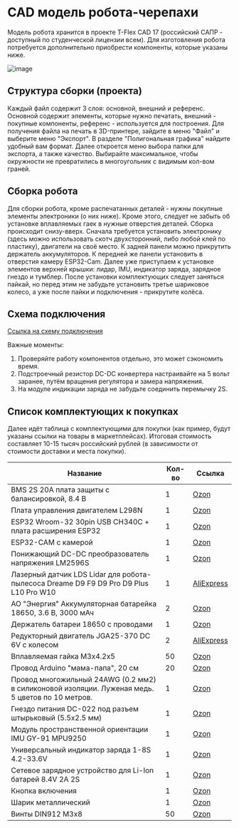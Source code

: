 # CAD модель робота-черепахи
Модель робота хранится в проекте T-Flex CAD 17 (российский САПР - доступный по студенческой лицензии всем). Для изготовления робота потребуется дополнительно приобрести компоненты, которые указаны ниже.

![image](https://github.com/user-attachments/assets/1b902d44-8ded-4fbf-a194-8cbae08abcfe)

## Структура сборки (проекта)
Каждый файл содержит 3 слоя: основной, внешний и референс. Основной содержит элементы, которые нужно печатать, внешний - покупные компоненты, референс - используется для построения.
Для получения файла на печать в 3D-принтере, зайдите в меню "Файл" и выберите меню "Экспорт". В разделе "Полигональная графика" найдите удобный вам формат. Далее откроется меню выбора папки для экспорта, а также качество. Выбирайте максимальное, чтобы окружности не превратились в многоугольник с видимым кол-вом граней.
## Сборка робота
Для сборки робота, кроме распечатанных деталей - нужны покупные элементы электроники (о них ниже). Кроме этого, следует не забыть об установке вплавляемых гаек в нужные отверстия деталей.
Сборка происходит снизу-вверх. Сначала требуется установить электронику (здесь можно использовать скотч двухсторонний, либо любой клей по пластику), двигатели на своё место. К задней панели можно прикрутить держатель аккумуляторов. К передней же панели установить в отверстия камеру ESP32-Cam. Далее уже приступаем к установке элементов верхней крышки: лидар, IMU, индикатор заряда, зарядное гнездо и тумблер. После установки комплектующих следует заняться пайкай, но перед этим не забудьте установить третье шариковое колесо, а уже после пайки и подключения - прикрутите колёса.
## Схема подключения

[Ссылка на схему подключения](https://app.cirkitdesigner.com/project/3918250a-88dc-40dc-bfbd-3c72aa6bc115)

Важные моменты:
1. Проверяйте работу компонентов отдельно, это может сэкономить время.
2. Подстроечный резистор DC-DC конвертера настраивайте на 5 вольт заранее, путём вращения регулятора и замера напряжения.
3. На модуле индикации заряда не забудьте соединить перемычку 2S.

## Список комплектующих к покупках
Далее идёт таблица с комплектующими для покупки (как пример, будут указаны ссылки на товары в маркетплейсах). Итоговая стоимость составляет 10-15 тысяч российский рублей (в зависимости от стоимости доставки и места покупки).

| Название | Кол-во | Ссылка |
| ------------ | ------------ | ------------ |
| BMS 2S 20A плата защиты с балансировкой, 8.4 В | 1 | [Ozon](https://www.ozon.ru/product/bms-2s-20a-plata-zashchity-s-balansirovkoy-8-4-v-dlya-sborok-akkumulyatorov-1162983848) |
| Плата управления двигателем L298N | 1 | [Ozon](https://www.ozon.ru/product/arduino-plata-upravleniya-shagovym-dvigatelem-motorami-l298n-802306681) |
| ESP32 Wroom-32 30pin USB CH340C + плата расширения ESP32 | 1 | [Ozon](https://www.ozon.ru/product/esp32-wroom-32-30pin-usb-ch340c-wi-fi-bluetooth-plata-razrabotki-esp32-162562274) |
| ESP32-CAM с камерой | 1 | [Ozon](https://www.ozon.ru/product/modul-esp32-cam-s-kameroy-1680169828) |
| Понижающий DC-DC преобразователь напряжения LM2596S | 1 | [Ozon](https://www.ozon.ru/product/ponizhayushchiy-dc-dc-preobrazovatel-napryazheniya-lm2596s-1420457935) |
| Лазерный датчик LDS Lidar для робота-пылесоса Dreame D9 F9 D9 Pro D9 Plus L10 Pro W10 | 1 | [AliExpress](https://aliexpress.ru/item/1005007149385720.html) |
| АО "Энергия" Аккумуляторная батарейка 18650, 3.6 В, 3000 мАч | 2 | [Ozon](https://www.ozon.ru/product/ao-energiya-akkumulyatornaya-batareyka-18650-3-6-v-3000-mach-1-sht-466340583) |
| Держатель батареи 18650 с проводами | 1 | [Ozon](https://www.ozon.ru/product/holder-derzhatel-batarei-18650-s-provodami-1011294470) |
| Редукторный двигатель JGA25-370 DC 6V с колесом | 2 | [AliExpress](https://aliexpress.ru/item/1005006399238256.html?spm=a2g2w.orderdetail.0.0.6c97f4aa6whAtF&sku_id=1200004100545172) |
| Вплавляемая гайка M3x4.2x5 | 50 | [Ozon](https://www.ozon.ru/product/gayka-m3-50-sht-1176501162) |
| Провод Arduino "мама-папа", 20 см | 20 | [Ozon](https://www.ozon.ru/product/provoda-peremychki-dupont-mama-papa-20-sm-20-shtuk-dlya-arduino-stm32-nodemcu-raspberry-pi-1335588425) |
| Провод многожильный 24AWG (0.2 мм2) в силиконовой изоляции. Луженая медь. 5 цветов по 10 метров. | 1 | [Ozon](https://www.ozon.ru/product/provod-mnogozhilnyy-24awg-0-2-mm2-v-silikonovoy-izolyatsii-luzhenaya-med-5-tsvetov-po-10-metrov-1352478338) |
| Гнездо питания DC-022 под разъем штырьковый (5.5x2.5 мм) | 1 | [Ozon](https://www.ozon.ru/product/gnezdo-pitaniya-dc-022-pod-razem-shtyrkovyy-5-5x2-5-mm-komplekt-2-sht-117336582) |
| Модуль пространственной ориентации IMU GY-91 MPU9250 | 1 | [Ozon](https://www.ozon.ru/product/modul-mpu9250-giroskop-akselerometr) |
| Универсальный индикатор заряда 1-8S 4.2-33.6V | 1 | [Ozon](https://www.ozon.ru/product/bat-cap-indicator-1-8s-4-2-33-6v-blue-universalnyy-indikator-zaryada-napryazheniya-emkosti-dlya-828567663/?avtc=1&avte=2&avts=1724011911) |
| Сетевое зарядное устройство для Li-Ion батарей 8.4V 2A 2S | 1 | [Ozon](https://www.ozon.ru/product/setevoe-zaryadnoe-ustroystvo-dlya-li-ion-batarey-8-4v-2a-2s-285109631) |
| Кнопка включения | 1 | [Ozon](https://www.ozon.ru/product/tumbler-vyklyuchatel-gsmin-kcd11-on-off-3a-250v-ac-2pin-15x10-chernyy-1365221265/) |
| Шарик металлический | 1 | [Ozon](https://www.ozon.ru/product/sharik-stalnoy-dlya-rogatok-vystrel-10-mm-banka-50-sht-762581687/) |
| Винты DIN912 M3x8 | 50 | [Ozon](https://www.ozon.ru/product/dometizov-vint-m3-x-3-x-8-mm-golovka-tsilindricheskaya-50-sht-809130936) |